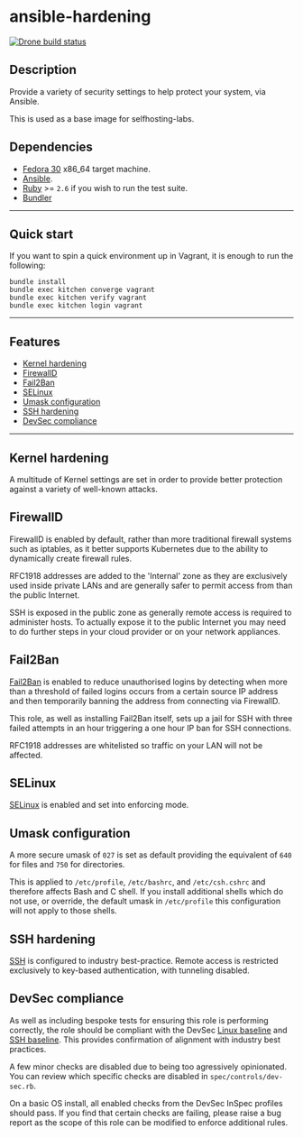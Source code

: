 # ansible-hardening

[![Drone build status](https://img.shields.io/drone/build/selfhosting-lab/ansible-host/master?label=BUILD&logo=drone&style=for-the-badge)](https://cloud.drone.io/selfhosting-lab/ansible-host/)

## Description

Provide a variety of security settings to help protect your system, via Ansible.

This is used as a base image for selfhosting-labs.

## Dependencies

- [Fedora 30](https://getfedora.org/) x86_64 target machine.
- [Ansible](https://ansible.com).
- [Ruby](https://ruby-lang.org) >= `2.6` if you wish to run the test suite.
- [Bundler](https://bundler.io)

---

## Quick start

If you want to spin a quick environment up in Vagrant, it is enough to run the
following:

```shell
bundle install
bundle exec kitchen converge vagrant
bundle exec kitchen verify vagrant
bundle exec kitchen login vagrant
```

---

## Features

- [Kernel hardening](#kernel-hardening)
- [FirewallD](#firewalld)
- [Fail2Ban](#fail2ban)
- [SELinux](#selinux)
- [Umask configuration](#umask-configuration)
- [SSH hardening](#ssh-hardening)
- [DevSec compliance](#devsec-compliance)

---

## Kernel hardening

A multitude of Kernel settings are set in order to provide better protection against a variety of well-known attacks.

## FirewallD

FirewallD is enabled by default, rather than more traditional firewall systems such as iptables, as it better supports Kubernetes due to the ability to dynamically create firewall rules.

RFC1918 addresses are added to the 'Internal' zone as they are exclusively used inside private LANs and are generally safer to permit access from than the public Internet.

SSH is exposed in the public zone as generally remote access is required to administer hosts. To actually expose it to the public Internet you may need to do further steps in your cloud provider or on your network appliances.

## Fail2Ban

[Fail2Ban](https://www.fail2ban.org/) is enabled to reduce unauthorised logins by detecting when more than a threshold of failed logins occurs from a certain source IP address and then temporarily banning the address from connecting via FirewallD.

This role, as well as installing Fail2Ban itself, sets up a jail for SSH with three failed attempts in an hour triggering a one hour IP ban for SSH connections.

RFC1918 addresses are whitelisted so traffic on your LAN will not be affected.

## SELinux

[SELinux](https://en.wikipedia.org/wiki/Security-Enhanced_Linux) is enabled and set into enforcing mode.

## Umask configuration

A more secure umask of `027` is set as default providing the equivalent of `640` for files and `750` for directories.

This is applied to `/etc/profile`, `/etc/bashrc`, and `/etc/csh.cshrc` and therefore affects Bash and C shell. If you install additional shells which do not use, or override, the default umask in `/etc/profile` this configuration will not apply to those shells.

## SSH hardening

[SSH](https://www.openssh.com/) is configured to industry best-practice. Remote access is restricted exclusively to key-based authentication, with tunneling disabled.

## DevSec compliance

As well as including bespoke tests for ensuring this role is performing correctly, the role should be compliant with the DevSec [Linux baseline](https://dev-sec.io/baselines/linux/) and [SSH baseline](https://dev-sec.io/baselines/ssh/). This provides confirmation of alignment with industry best practices.

A few minor checks are disabled due to being too agressively opinionated. You can review which specific checks are disabled in `spec/controls/dev-sec.rb`.

On a basic OS install, all enabled checks from the DevSec InSpec profiles should pass. If you find that certain checks are failing, please raise a bug report as the scope of this role can be modified to enforce additional rules.
